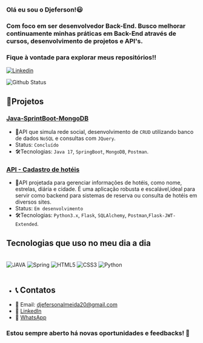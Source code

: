 ### Olá eu sou o Djeferson!😃
### Com foco em ser desenvolvedor Back-End. Busco melhorar continuamente minhas práticas em Back-End através de cursos, desenvolvimento de projetos e API's.
### Fique à vontade para explorar meus repositórios!!
[![Linkedin](https://img.shields.io/badge/LinkedIn-0077B5?style=for-the-badge&logo=linkedin&logoColor=white)](https://www.linkedin.com/in/djeferson-almeida-b37932217/)

![Github Status](https://github-readme-stats.vercel.app/api/top-langs/?username=Djeferson-Almeida&layout=compact&theme=vision-friendly-dark)

## 📁Projetos 
### <a href="https://github.com/Djeferson-Almeida/Java-api-rest-mongodb">Java-SprintBoot-MongoDB</a>
* 📌API que simula rede social, desenvolvimento de `CRUD` utilizando banco de dados `NoSQL` e consultas com `JQuery`.
* Status: `Concluído`
* 🛠Tecnologias: `Java 17`, `SpringBoot`, `MongoDB`, `Postman`.

### <a href="https://github.com/Djeferson-Almeida/Python-Rest-Api">API - Cadastro de hotéis</a>
* 📌API projetada para gerenciar informações de hotéis, como nome, estrelas, diária e cidade. É uma aplicação robusta e escalável,ideal para servir como backend para sistemas de reserva ou consulta de hotéis em diversos sites.
* Status: `Em desenvolvimento`
* 🛠Tecnologias: `Python3.x`, `Flask`, `SQLAlchemy`, `Postman`,`Flask-JWT-Extended`.

## Tecnologias que uso no meu dia a dia

<div style= "display: inline_block"><br/> 
<img align="center" alt= "JAVA" src ="https://img.shields.io/badge/Java-ED8B00?style=for-the-badge&logo=openjdk&logoColor=white">
<img align="center" alt= "Spring" src ="https://img.shields.io/badge/Spring-6DB33F?style=for-the-badge&logo=spring&logoColor=white">

<img align="center" alt= "HTML5" src ="https://img.shields.io/badge/HTML5-E34F26?style=for-the-badge&logo=html5&logoColor=white">
<img align="center" alt= "CSS3" src ="https://img.shields.io/badge/CSS3-1572B6?style=for-the-badge&logo=css3&logoColor=white">
<img align="center" alt= "Python" src="https://img.shields.io/badge/python-blue?style=for-the-badge&logo=python&logoColor=white">
</div>
<br/>

* ## 📞 Contatos
* 📧 Email: djefersonalmeida20@gmail.com
* 🔗 <a href="https://www.linkedin.com/in/djeferson-almeida-b37932217/">LinkedIn</a>
* 📱 <a href="https://wa.me/5548996584456/">WhatsApp</a>

### Estou sempre aberto há novas oportunidades e feedbacks! 🚀




